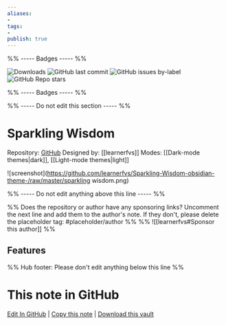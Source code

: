 ```yaml
---
aliases:
- 
tags: 
- 
publish: true
---
```


%% ----- Badges ----- %%

![Downloads](https://img.shields.io/badge/downloads-5795-573E7A?style=for-the-badge&logo=)
![GitHub last commit](https://img.shields.io/github/last-commit/learnerfvs/Sparkling-Wisdom-obsidian-theme-?color=573E7A&label=last%20update&logo=github&style=for-the-badge)
![GitHub issues by-label](https://img.shields.io/github/issues/learnerfvs/Sparkling-Wisdom-obsidian-theme-/help%20wanted?color=573E7A&logo=github&style=for-the-badge) 
![GitHub Repo stars](https://img.shields.io/github/stars/learnerfvs/Sparkling-Wisdom-obsidian-theme-?color=573E7A&logo=github&style=for-the-badge)

%% ----- Badges ----- %%

%% ----- Do not edit this section ----- %%

# Sparkling Wisdom

Repository: [GitHub](https://github.com/learnerfvs/Sparkling-Wisdom-obsidian-theme-)
Designed by: [[learnerfvs]]
Modes: [[Dark-mode themes|dark]], [[Light-mode themes|light]]



![screenshot](https://github.com/learnerfvs/Sparkling-Wisdom-obsidian-theme-/raw/master/sparkling wisdom.png)

%% ----- Do not edit anything above this line ----- %% 

%% Does the repository or author have any sponsoring links? Uncomment the next line and add them to the author's note. If they don't, please delete the placeholder tag: #placeholder/author %%
%% ![[learnerfvs#Sponsor this author]] %%


## Features



%% Hub footer: Please don't edit anything below this line %%

# This note in GitHub

<span class="git-footer">[Edit In GitHub](https://github.dev/obsidian-community/obsidian-hub/blob/main/02%20-%20Community%20Expansions/02.05%20All%20Community%20Expansions/Themes/Sparkling%20Wisdom.md "git-hub-edit-note") | [Copy this note](https://raw.githubusercontent.com/obsidian-community/obsidian-hub/main/02%20-%20Community%20Expansions/02.05%20All%20Community%20Expansions/Themes/Sparkling%20Wisdom.md "git-hub-copy-note") | [Download this vault](https://github.com/obsidian-community/obsidian-hub/archive/refs/heads/main.zip "git-hub-download-vault") </span>
